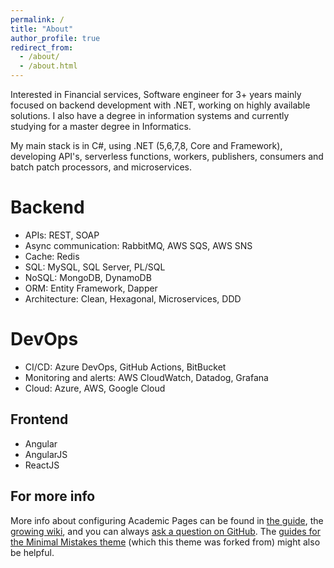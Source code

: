 ```yaml
---
permalink: /
title: "About"
author_profile: true
redirect_from: 
  - /about/
  - /about.html
---
```


Interested in Financial services, Software engineer for 3+ years mainly focused on backend development with .NET, working on highly available solutions. I also have a degree in information systems and currently studying for a master degree in Informatics.

My main stack is in C#, using .NET (5,6,7,8, Core and Framework), developing API's, serverless functions, workers, publishers, consumers and batch patch processors, and microservices.

Backend
======
- APIs: REST, SOAP
- Async communication: RabbitMQ, AWS SQS, AWS SNS
- Cache: Redis
- SQL: MySQL, SQL Server, PL/SQL
- NoSQL: MongoDB, DynamoDB
- ORM: Entity Framework, Dapper
- Architecture: Clean, Hexagonal, Microservices, DDD

DevOps
======
- CI/CD: Azure DevOps, GitHub Actions, BitBucket
- Monitoring and alerts: AWS CloudWatch, Datadog, Grafana
- Cloud: Azure, AWS, Google Cloud

Frontend
------
- Angular
- AngularJS
- ReactJS

For more info
------
More info about configuring Academic Pages can be found in [the guide](https://academicpages.github.io/markdown/), the [growing wiki](https://github.com/academicpages/academicpages.github.io/wiki), and you can always [ask a question on GitHub](https://github.com/academicpages/academicpages.github.io/discussions). The [guides for the Minimal Mistakes theme](https://mmistakes.github.io/minimal-mistakes/docs/configuration/) (which this theme was forked from) might also be helpful.
